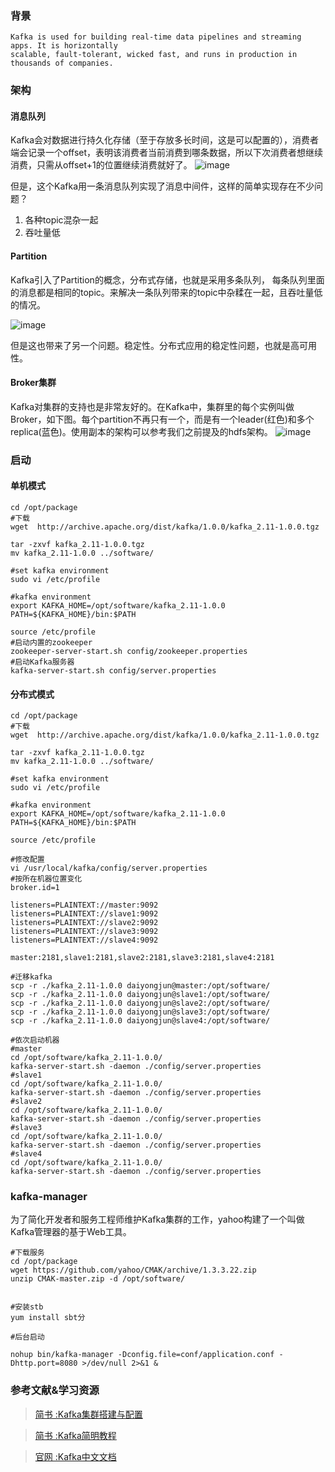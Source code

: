### 背景
```
Kafka is used for building real-time data pipelines and streaming apps. It is horizontally 
scalable, fault-tolerant, wicked fast, and runs in production in thousands of companies.
```

### 架构

#### 消息队列
Kafka会对数据进行持久化存储（至于存放多长时间，这是可以配置的），消费者端会记录一个offset，表明该消费者当前消费到哪条数据，所以下次消费者想继续消费，只需从offset+1的位置继续消费就好了。
![image](640A97E9D5E141FCAF1CEFD5EF6BFD20)

但是，这个Kafka用一条消息队列实现了消息中间件，这样的简单实现存在不少问题？
1. 各种topic混杂一起
2. 吞吐量低


#### Partition
Kafka引入了Partition的概念，分布式存储，也就是采用多条队列， 每条队列里面的消息都是相同的topic。来解决一条队列带来的topic中杂糅在一起，且吞吐量低的情况。

![image](B4EF4ECBEEE74880A261B2E78B2E1386)

但是这也带来了另一个问题。稳定性。分布式应用的稳定性问题，也就是高可用性。

#### Broker集群
Kafka对集群的支持也是非常友好的。在Kafka中，集群里的每个实例叫做Broker，如下图。每个partition不再只有一个，而是有一个leader(红色)和多个replica(蓝色)。使用副本的架构可以参考我们之前提及的hdfs架构。
![image](3FCBF8469F3447D2AB70F18516B12287)


### 启动
#### 单机模式
```
cd /opt/package
#下载
wget  http://archive.apache.org/dist/kafka/1.0.0/kafka_2.11-1.0.0.tgz

tar -zxvf kafka_2.11-1.0.0.tgz
mv kafka_2.11-1.0.0 ../software/

#set kafka environment
sudo vi /etc/profile

#kafka environment
export KAFKA_HOME=/opt/software/kafka_2.11-1.0.0
PATH=${KAFKA_HOME}/bin:$PATH

source /etc/profile
#启动内置的zookeeper
zookeeper-server-start.sh config/zookeeper.properties
#启动Kafka服务器
kafka-server-start.sh config/server.properties
```
#### 分布式模式
```
cd /opt/package
#下载
wget  http://archive.apache.org/dist/kafka/1.0.0/kafka_2.11-1.0.0.tgz

tar -zxvf kafka_2.11-1.0.0.tgz
mv kafka_2.11-1.0.0 ../software/

#set kafka environment
sudo vi /etc/profile

#kafka environment
export KAFKA_HOME=/opt/software/kafka_2.11-1.0.0
PATH=${KAFKA_HOME}/bin:$PATH

source /etc/profile

#修改配置
vi /usr/local/kafka/config/server.properties
#按所在机器位置变化
broker.id=1

listeners=PLAINTEXT://master:9092
listeners=PLAINTEXT://slave1:9092
listeners=PLAINTEXT://slave2:9092
listeners=PLAINTEXT://slave3:9092
listeners=PLAINTEXT://slave4:9092

master:2181,slave1:2181,slave2:2181,slave3:2181,slave4:2181

#迁移kafka
scp -r ./kafka_2.11-1.0.0 daiyongjun@master:/opt/software/
scp -r ./kafka_2.11-1.0.0 daiyongjun@slave1:/opt/software/
scp -r ./kafka_2.11-1.0.0 daiyongjun@slave2:/opt/software/
scp -r ./kafka_2.11-1.0.0 daiyongjun@slave3:/opt/software/
scp -r ./kafka_2.11-1.0.0 daiyongjun@slave4:/opt/software/

#依次启动机器
#master
cd /opt/software/kafka_2.11-1.0.0/
kafka-server-start.sh -daemon ./config/server.properties
#slave1
cd /opt/software/kafka_2.11-1.0.0/
kafka-server-start.sh -daemon ./config/server.properties
#slave2
cd /opt/software/kafka_2.11-1.0.0/
kafka-server-start.sh -daemon ./config/server.properties
#slave3
cd /opt/software/kafka_2.11-1.0.0/
kafka-server-start.sh -daemon ./config/server.properties
#slave4
cd /opt/software/kafka_2.11-1.0.0/
kafka-server-start.sh -daemon ./config/server.properties
```
### kafka-manager
为了简化开发者和服务工程师维护Kafka集群的工作，yahoo构建了一个叫做Kafka管理器的基于Web工具。
```
#下载服务
cd /opt/package
wget https://github.com/yahoo/CMAK/archive/1.3.3.22.zip
unzip CMAK-master.zip -d /opt/software/


#安装stb
yum install sbt分

#后台启动

nohup bin/kafka-manager -Dconfig.file=conf/application.conf -Dhttp.port=8080 >/dev/null 2>&1 &
```


### 参考文献&学习资源

>[简书 :Kafka集群搭建与配置 ](https://www.jianshu.com/p/bdd9608df6b3 "Kafka集群搭建与配置")

>[简书 :Kafka简明教程 ](https://www.jianshu.com/p/7b77723d4f96 "Kafka简明教程")

>[官网 :Kafka中文文档 ](http://kafka.apachecn.org/intro.html "Kafka中文文档")
